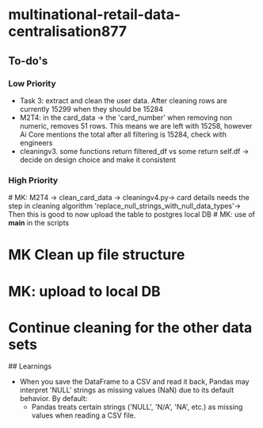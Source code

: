 # multinational-retail-data-centralisation877

## To-do's

### Low Priority 
- Task 3: extract and clean the user data. After cleaning rows are currently 15299 when they should be 15284
- M2T4: in the card_data -> the 'card_number' when removing non numeric, removes 51 rows. This means we are left with 15258, however Ai Core mentions the total after all filtering is 15284, check with engineers 
- cleaningv3. some functions return filtered_df vs some return self.df -> decide on design choice and make it consistent 

### High Priority 
# MK: M2T4 -> clean_card_data -> cleaningv4.py-> card details needs the step in cleaning algorithm 'replace_null_strings_with_null_data_types'-> Then this is good to now upload the table to postgres local DB
# MK: use of __main__ in the scripts
# MK Clean up file structure
# MK: upload to local DB 
# Continue cleaning for the other data sets 

## Learnings 
- When you save the DataFrame to a CSV and read it back, Pandas may interpret 'NULL' strings as missing values (NaN) due to its default behavior. By default:
    - Pandas treats certain strings ('NULL', 'N/A', 'NA', etc.) as missing values when reading a CSV file.